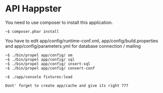 # API Happster

You need to use composer to install this application.

```
~$ composer.phar install
```

You have to edit app/config/runtime-conf.xml, app/config/build.properties and app/config/parameters.yml for database connection / mailing

```
~$ ./bin/propel app/config/ om
~$ ./bin/propel app/config/ sql 
~$ ./bin/propel app/config/ insert-sql 
~$ ./bin/propel app/config/ convert-conf 

~$ ./app/console fixtures:load

Dont' forget to create app/cache and give its right 777

```
